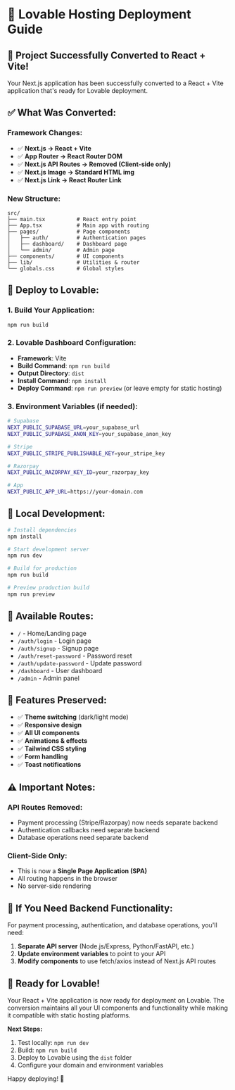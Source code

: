 # 🚀 Lovable Hosting Deployment Guide

## 🎯 **Project Successfully Converted to React + Vite!**

Your Next.js application has been successfully converted to a React + Vite application that's ready for Lovable deployment.

## ✅ **What Was Converted:**

### **Framework Changes:**
- ✅ **Next.js → React + Vite**
- ✅ **App Router → React Router DOM**
- ✅ **Next.js API Routes → Removed (Client-side only)**
- ✅ **Next.js Image → Standard HTML img**
- ✅ **Next.js Link → React Router Link**

### **New Structure:**
```
src/
├── main.tsx          # React entry point
├── App.tsx           # Main app with routing
├── pages/            # Page components
│   ├── auth/         # Authentication pages
│   ├── dashboard/    # Dashboard page
│   └── admin/        # Admin page
├── components/       # UI components
├── lib/              # Utilities & router
└── globals.css       # Global styles
```

## 🚀 **Deploy to Lovable:**

### **1. Build Your Application:**
```bash
npm run build
```

### **2. Lovable Dashboard Configuration:**
- **Framework**: Vite
- **Build Command**: `npm run build`
- **Output Directory**: `dist`
- **Install Command**: `npm install`
- **Deploy Command**: `npm run preview` (or leave empty for static hosting)

### **3. Environment Variables (if needed):**
```bash
# Supabase
NEXT_PUBLIC_SUPABASE_URL=your_supabase_url
NEXT_PUBLIC_SUPABASE_ANON_KEY=your_supabase_anon_key

# Stripe
NEXT_PUBLIC_STRIPE_PUBLISHABLE_KEY=your_stripe_key

# Razorpay
NEXT_PUBLIC_RAZORPAY_KEY_ID=your_razorpay_key

# App
NEXT_PUBLIC_APP_URL=https://your-domain.com
```

## 🔧 **Local Development:**

```bash
# Install dependencies
npm install

# Start development server
npm run dev

# Build for production
npm run build

# Preview production build
npm run preview
```

## 📱 **Available Routes:**

- `/` - Home/Landing page
- `/auth/login` - Login page
- `/auth/signup` - Signup page
- `/auth/reset-password` - Password reset
- `/auth/update-password` - Update password
- `/dashboard` - User dashboard
- `/admin` - Admin panel

## 🎨 **Features Preserved:**

- ✅ **Theme switching** (dark/light mode)
- ✅ **Responsive design**
- ✅ **All UI components**
- ✅ **Animations & effects**
- ✅ **Tailwind CSS styling**
- ✅ **Form handling**
- ✅ **Toast notifications**

## ⚠️ **Important Notes:**

### **API Routes Removed:**
- Payment processing (Stripe/Razorpay) now needs separate backend
- Authentication callbacks need separate backend
- Database operations need separate backend

### **Client-Side Only:**
- This is now a **Single Page Application (SPA)**
- All routing happens in the browser
- No server-side rendering

## 🔄 **If You Need Backend Functionality:**

For payment processing, authentication, and database operations, you'll need:

1. **Separate API server** (Node.js/Express, Python/FastAPI, etc.)
2. **Update environment variables** to point to your API
3. **Modify components** to use fetch/axios instead of Next.js API routes

## 🎉 **Ready for Lovable!**

Your React + Vite application is now ready for deployment on Lovable. The conversion maintains all your UI components and functionality while making it compatible with static hosting platforms.

**Next Steps:**
1. Test locally: `npm run dev`
2. Build: `npm run build`
3. Deploy to Lovable using the `dist` folder
4. Configure your domain and environment variables

Happy deploying! 🚀

